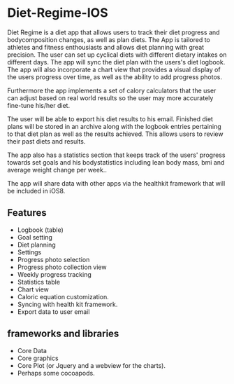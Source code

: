 Diet-Regime-IOS
==============

Diet Regime is a diet app that allows users to track their diet progress and bodycomposition changes, as well as plan diets. The App is tailored to athletes and fitness enthousiasts and allows diet planning with great precision. The user can set up cyclical diets with different dietary intakes on different days. The app will sync the diet plan with the users's diet logbook. The app will also incorporate a chart view that provides a visual display of the users progress over time, as well as the ability to add progress photos.

Furthermore the app implements a set of calory calculators that the user can adjust based on real world results so the user may more accurately fine-tune his/her diet. 

The user will be able to export his diet results to his email. Finished diet plans will be stored in an archive along with the logbook entries pertaining to that diet plan as well as the results achieved. This allows users to review their past diets and results.

The app also has a statistics section that keeps track of the users' progress towards set goals and his bodystatistics including lean body mass, bmi and average weight change per week..

The app will share data with other apps via the healthkit framework that will be included in iOS8.


## Features
- Logbook (table)
- Goal setting
- Diet planning
- Settings
- Progress photo selection
- Progress photo collection view
- Weekly progress tracking
- Statistics table
- Chart view
- Caloric equation customization.
- Syncing with health kit framework.
- Export data to user email

## frameworks and libraries
- Core Data
- Core graphics
- Core Plot (or Jquery and a webview for the charts).
- Perhaps some cocoapods.



